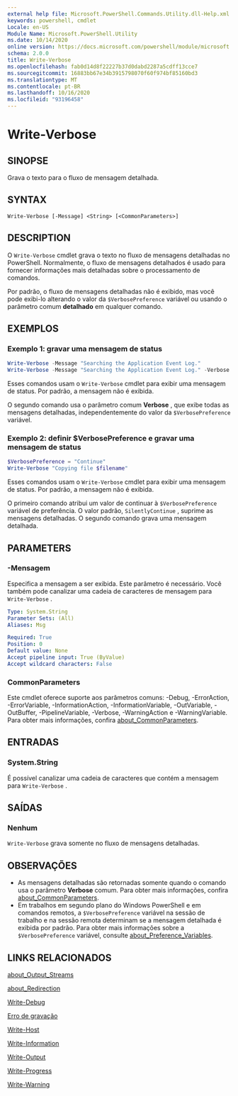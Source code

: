 ```yaml
---
external help file: Microsoft.PowerShell.Commands.Utility.dll-Help.xml
keywords: powershell, cmdlet
Locale: en-US
Module Name: Microsoft.PowerShell.Utility
ms.date: 10/14/2020
online version: https://docs.microsoft.com/powershell/module/microsoft.powershell.utility/write-verbose?view=powershell-7.1&WT.mc_id=ps-gethelp
schema: 2.0.0
title: Write-Verbose
ms.openlocfilehash: fab0d14d8f22227b37d0dabd2287a5cdff13cce7
ms.sourcegitcommit: 16883bb67e34b3915798070f60f974bf85160bd3
ms.translationtype: MT
ms.contentlocale: pt-BR
ms.lasthandoff: 10/16/2020
ms.locfileid: "93196458"
---
```

# Write-Verbose

## SINOPSE
Grava o texto para o fluxo de mensagem detalhada.

## SYNTAX

```
Write-Verbose [-Message] <String> [<CommonParameters>]
```

## DESCRIPTION

O `Write-Verbose` cmdlet grava o texto no fluxo de mensagens detalhadas no PowerShell. Normalmente, o fluxo de mensagens detalhados é usado para fornecer informações mais detalhadas sobre o processamento de comandos.

Por padrão, o fluxo de mensagens detalhadas não é exibido, mas você pode exibi-lo alterando o valor da `$VerbosePreference` variável ou usando o parâmetro comum **detalhado** em qualquer comando.

## EXEMPLOS

### Exemplo 1: gravar uma mensagem de status

```powershell
Write-Verbose -Message "Searching the Application Event Log."
Write-Verbose -Message "Searching the Application Event Log." -Verbose
```

Esses comandos usam o `Write-Verbose` cmdlet para exibir uma mensagem de status. Por padrão, a mensagem não é exibida.

O segundo comando usa o parâmetro comum **Verbose** , que exibe todas as mensagens detalhadas, independentemente do valor da `$VerbosePreference` variável.

### Exemplo 2: definir $VerbosePreference e gravar uma mensagem de status

```powershell
$VerbosePreference = "Continue"
Write-Verbose "Copying file $filename"
```

Esses comandos usam o `Write-Verbose` cmdlet para exibir uma mensagem de status. Por padrão, a mensagem não é exibida.

O primeiro comando atribui um valor de continuar à `$VerbosePreference` variável de preferência. O valor padrão, `SilentlyContinue` , suprime as mensagens detalhadas. O segundo comando grava uma mensagem detalhada.

## PARAMETERS

### -Mensagem

Especifica a mensagem a ser exibida. Este parâmetro é necessário. Você também pode canalizar uma cadeia de caracteres de mensagem para `Write-Verbose` .

```yaml
Type: System.String
Parameter Sets: (All)
Aliases: Msg

Required: True
Position: 0
Default value: None
Accept pipeline input: True (ByValue)
Accept wildcard characters: False
```

### CommonParameters

Este cmdlet oferece suporte aos parâmetros comuns: -Debug, -ErrorAction, -ErrorVariable, -InformationAction, -InformationVariable, -OutVariable, -OutBuffer, -PipelineVariable, -Verbose, -WarningAction e -WarningVariable. Para obter mais informações, confira [about_CommonParameters](../Microsoft.PowerShell.Core/About/about_CommonParameters.md).

## ENTRADAS

### System.String

É possível canalizar uma cadeia de caracteres que contém a mensagem para `Write-Verbose` .

## SAÍDAS

### Nenhum

`Write-Verbose` grava somente no fluxo de mensagens detalhadas.

## OBSERVAÇÕES

- As mensagens detalhadas são retornadas somente quando o comando usa o parâmetro **Verbose** comum. Para obter mais informações, confira [about_CommonParameters](https://go.microsoft.com/fwlink/?LinkID=113216).
- Em trabalhos em segundo plano do Windows PowerShell e em comandos remotos, a `$VerbosePreference` variável na sessão de trabalho e na sessão remota determinam se a mensagem detalhada é exibida por padrão.
  Para obter mais informações sobre a `$VerbosePreference` variável, consulte [about_Preference_Variables](../Microsoft.PowerShell.Core/About/about_Preference_Variables.md).

## LINKS RELACIONADOS

[about_Output_Streams](../Microsoft.PowerShell.Core/About/about_Output_Streams.md)

[about_Redirection](../Microsoft.PowerShell.Core/About/about_Redirection.md)

[Write-Debug](Write-Debug.md)

[Erro de gravação](Write-Error.md)

[Write-Host](Write-Host.md)

[Write-Information](Write-Information.md)

[Write-Output](Write-Output.md)

[Write-Progress](Write-Progress.md)

[Write-Warning](Write-Warning.md)
